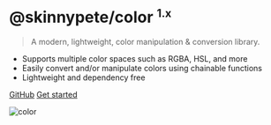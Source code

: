 # @skinnypete/color <sup><small>1.x</small></sup>

> A modern, lightweight, color manipulation & conversion library.
* Supports multiple color spaces such as RGBA, HSL, and more
* Easily convert and/or manipulate colors using chainable functions
* Lightweight and dependency free

[GitHub](https://github.com/SkinnyPeteTheGiraffe/color/)
[Get started](#skinnypetecolor)


![color](#e8dffc)
